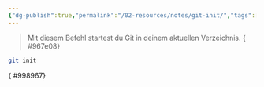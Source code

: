 ```yaml
---
{"dg-publish":true,"permalink":"/02-resources/notes/git-init/","tags":["git/init"],"noteIcon":"","updated":"2025-07-12T13:31:41.324+02:00"}
---
```


>Mit diesem Befehl startest du Git in deinem aktuellen Verzeichnis.
{ #967e08}

```bash
git init
```
{ #998967}


